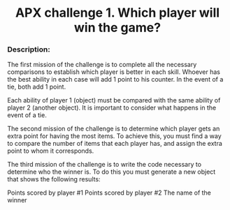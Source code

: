 <h1 align="center"> APX challenge 1. Which player will win the game? </h1>


<h3 align="left">Description: </h3>

<p>The first mission of the challenge is to complete all the necessary comparisons to establish which player is better in each skill.
Whoever has the best ability in each case will add 1 point to his counter.
In the event of a tie, both add 1 point.</p>
<p>Each ability of player 1 (object) must be compared with the same ability of player 2 (another object).
It is important to consider what happens in the event of a tie.</p>
<p>The second mission of the challenge is to determine which player gets an extra point for having the most items.
To achieve this, you must find a way to compare the number of items that each player has, and assign the extra point to whom it corresponds.</p>
<p>The third mission of the challenge is to write the code necessary to determine who the winner is. To do this you must generate a new object that shows the following results:

Points scored by player #1
Points scored by player #2
The name of the winner</p>
